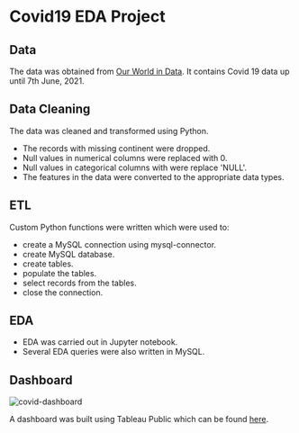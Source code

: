 # Covid19 EDA Project

## Data

The data was obtained from [Our World in Data](https://ourworldindata.org/covid-deaths). It contains Covid 19 data up until 7th June, 2021.

## Data Cleaning

The data was cleaned and transformed using Python.

* The records with missing continent were dropped.
* Null values in numerical columns were replaced with 0.
* Null values in categorical columns with were replace 'NULL'.
* The features in the data were converted to the appropriate data types.

## ETL

Custom Python functions were written which were used to:

* create a MySQL connection using mysql-connector.
* create MySQL database.
* create tables.
* populate the tables.
* select records from the tables.
* close the connection.

## EDA

* EDA was carried out in Jupyter notebook.
* Several EDA queries were also written in MySQL.

## Dashboard

![covid-dashboard](https://i.postimg.cc/rsTyPwxs/covid-dashboard.jpg)

A dashboard was built using Tableau Public which can be found [here](https://public.tableau.com/app/profile/chinedu.ezeofor/viz/Covid19Dashboard_16237024192830/Covid19Dashboard).

